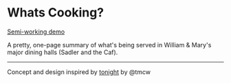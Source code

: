 # Whats Cooking?

[Semi-working demo](https://watscookin.herokuapp.com/)

A pretty, one-page summary of what's being served in William & Mary's major dining halls (Sadler and the Caf).

---

Concept and design inspired by [tonight](https://github.com/tmcw/tonight) by @tmcw